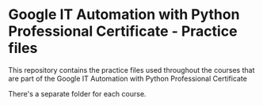 
# Google IT Automation with Python Professional Certificate - Practice files

This repository contains the practice files used throughout the courses that are
part of the Google IT Automation with Python Professional Certificate

There's a separate folder for each course.

